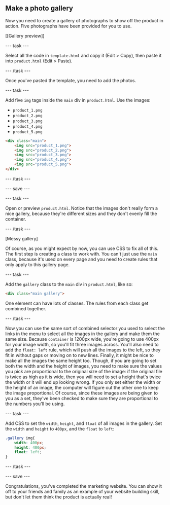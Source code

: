 ## Make a photo gallery 

Now you need to create a gallery of photographs to show off the product in action. Five photographs have been provided for you to use.

[[Gallery preview]]

--- task ---

Select all the code in `template.html` and copy it (Edit > Copy), then paste it into `product.html` (Edit > Paste).

--- /task ---

Once you've pasted the template, you need to add the photos.

--- task ---

Add five `img` tags inside the `main` div in `product.html`. Use the images:

  + `product_1.png`
  + `product_2.png`
  + `product_3.png`
  + `product_4.png`
  + `product_5.png`

```html
<div class="main">
    <img src="product_1.png">
    <img src="product_2.png">
    <img src="product_3.png">
    <img src="product_4.png">
    <img src="product_5.png">
</div>
```

--- /task ---

--- save ---

--- task ---

Open or preview `product.html`. Notice that the images don't really form a nice gallery, because they're different sizes and they don't evenly fill the container.

--- /task ---

[Messy gallery]

Of course, as you might expect by now, you can use CSS to fix all of this. The first step is creating a class to work with. You can't just use the `main` class, because it's used on every page and you need to create rules that only apply to this gallery page.

--- task ---

Add the `gallery` class to the `main` div in `product.html`, like so:

```html
<div class="main gallery">
```

One element can have lots of classes. The rules from each class get combined together.

--- /task ---

Now you can use the same sort of combined selector you used to select the links in the menu to select all the images in the gallery and make them the same size. Because `container` is 1200px wide, you're going to use 400px for your image width, so you'll fit three images across. You'll also need to add the `float: left` rule, which will push all the images to the left, so they fit in without gaps or moving on to new lines. Finally, it might be nice to make all the images the same height too. Though, if you are going to set both the width and the height of images, you need to make sure the values you pick are proportional to the original size of the image: if the original file is twice as high as it is wide, then you will need to set a height that's twice the width or it will end up looking wrong. If you only set either the width or the height of an image, the computer will figure out the other one to keep the image proportional. Of course, since these images are being given to you as a set, they've been checked to make sure they are proportional to the numbers you'll be using.

--- task ---

Add CSS to set the `width`, `height`, and `float` of all images in the gallery. Set the `width` and `height` to `400px`, and the `float` to `left`:

```css
.gallery img{
    width: 400px;
    height: 400px;
    float: left;
}
```

--- /task ---

--- save ---

Congratulations, you've completed the marketing website. You can show it off to your friends and family as an example of your website building skill, but don't let them think the product is actually real!
